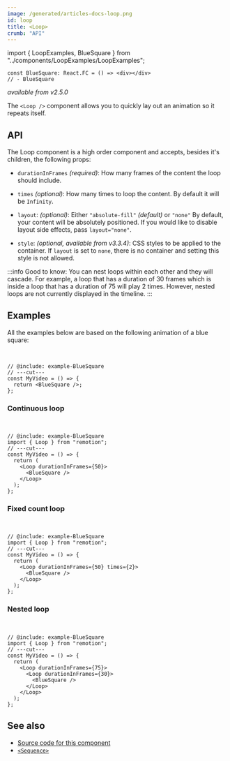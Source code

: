 ```yaml
---
image: /generated/articles-docs-loop.png
id: loop
title: <Loop>
crumb: "API"
---
```


import { LoopExamples, BlueSquare } from "../components/LoopExamples/LoopExamples";

```twoslash include example
const BlueSquare: React.FC = () => <div></div>
// - BlueSquare
```

_available from v2.5.0_

The `<Loop />` component allows you to quickly lay out an animation so it repeats itself.

## API

The Loop component is a high order component and accepts, besides it's children, the following props:

- `durationInFrames` _(required)_: How many frames of the content the loop should include.

- `times` _(optional)_: How many times to loop the content. By default it will be `Infinity`.

- `layout`: _(optional)_: Either `"absolute-fill"` _(default)_ or `"none"` By default, your content will be absolutely positioned. If you would like to disable layout side effects, pass `layout="none"`.

- `style`: _(optional, available from v3.3.4)_: CSS styles to be applied to the container. If `layout` is set to `none`, there is no container and setting this style is not allowed.

:::info
Good to know: You can nest loops within each other and they will cascade. For example, a loop that has a duration of 30 frames which is inside a loop that has a duration of 75 will play 2 times. However, nested loops are not currently displayed in the timeline.
:::

## Examples

All the examples below are based on the following animation of a blue square:

<LoopExamples />
<br />

```tsx twoslash
// @include: example-BlueSquare
// ---cut---
const MyVideo = () => {
  return <BlueSquare />;
};
```

### Continuous loop

<LoopExamples type="base" />
<br />

```tsx twoslash
// @include: example-BlueSquare
import { Loop } from "remotion";
// ---cut---
const MyVideo = () => {
  return (
    <Loop durationInFrames={50}>
      <BlueSquare />
    </Loop>
  );
};
```

### Fixed count loop

<LoopExamples type="times" />
<br />

```tsx twoslash
// @include: example-BlueSquare
import { Loop } from "remotion";
// ---cut---
const MyVideo = () => {
  return (
    <Loop durationInFrames={50} times={2}>
      <BlueSquare />
    </Loop>
  );
};
```

### Nested loop

<LoopExamples type="nested" />
<br />

```tsx twoslash
// @include: example-BlueSquare
import { Loop } from "remotion";
// ---cut---
const MyVideo = () => {
  return (
    <Loop durationInFrames={75}>
      <Loop durationInFrames={30}>
        <BlueSquare />
      </Loop>
    </Loop>
  );
};
```

## See also

- [Source code for this component](https://github.com/remotion-dev/remotion/blob/main/packages/core/src/loop/index.tsx)
- [`<Sequence>`](/docs/sequence)
